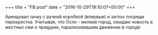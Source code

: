 +++
title = "FB post"
date = "2016-10-29T19:10:07+00:00"
+++

Арендовал тачку с ручной коробкой (впервые) и заглох посреди перекрестка. Учитывая, что Осло - мелкий город, ожидаю новость в местных сми о придурке, парализовавшем движение в городе



